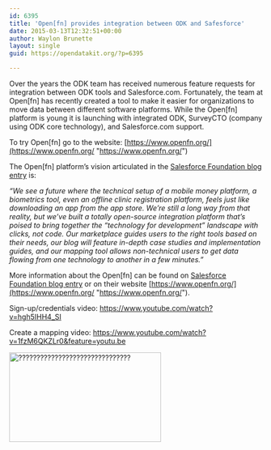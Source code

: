 ```yaml
---
id: 6395
title: 'Open[fn] provides integration between ODK and Safesforce'
date: 2015-03-13T12:32:51+00:00
author: Waylon Brunette
layout: single
guid: https://opendatakit.org/?p=6395

---
```

Over the years the ODK team has received numerous feature requests for integration between ODK tools and Salesforce.com. Fortunately, the team at Open[fn] has recently created a tool to make it easier for organizations to move data between different software platforms. While the Open[fn] platform is young it is launching with integrated ODK, SurveyCTO (company using ODK core technology), and Salesforce.com support.

To try Open[fn] go to the website: [https://www.openfn.org/](https://www.openfn.org/ "https://www.openfn.org/")

The Open[fn] platform&#8217;s vision articulated in the [Salesforce Foundation blog entry](http://www.salesforcefoundation.org/technology-isnt-answer-shouldnt-problem/) is:

_“We see a future where the technical setup of a mobile money platform, a biometrics tool, even an offline clinic registration platform, feels just like downloading an app from the app store. We’re still a long way from that reality, but we’ve built a totally open-source integration platform that’s poised to bring together the “technology for development” landscape with clicks, not code. Our marketplace guides users to the right tools based on their needs, our blog will feature in-depth case studies and implementation guides, and our mapping tool allows non-technical users to get data flowing from one technology to another in a few minutes.”_

More information about the Open[fn] can be found on [Salesforce Foundation blog entry](http://www.salesforcefoundation.org/technology-isnt-answer-shouldnt-problem/) or on their website [https://www.openfn.org/](https://www.openfn.org/ "https://www.openfn.org/").

Sign-up/credentials video: <https://www.youtube.com/watch?v=hgh5IHH4_SI>
  
Create a mapping video: <https://www.youtube.com/watch?v=1fzM6QKZLr0&feature=youtu.be>

[<img class="alignnone size-medium wp-image-6400" src="/assets/wp-content/uploads/2015/03/openfn-300x177.jpg" alt="???????????????????????????????" width="300" height="177" srcset="/assets/wp-content/uploads/2015/03/openfn-300x177.jpg 300w, /assets/wp-content/uploads/2015/03/openfn-768x452.jpg 768w, /assets/wp-content/uploads/2015/03/openfn-1024x603.jpg 1024w" sizes="(max-width: 300px) 100vw, 300px" />](/assets/wp-content/uploads/2015/03/openfn.jpg)
